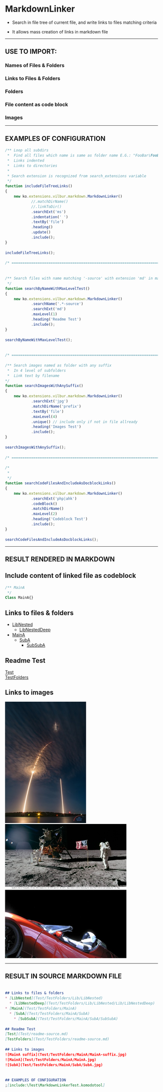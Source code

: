 # MarkdownLinker  

* Search in file tree of current file, and write links to files matching criteria  

* It allows mass creation of links in markdown file  

------------------------------------------------------------------------------------  

## USE TO IMPORT:  

### Names of Files & Folders  
### Links to Files & Folders  
### Folders  
### File content as code block  
### Images  

------------------------------------------------------------------------------------  

## EXAMPLES OF CONFIGURATION  

``` javascript
/** Loop all subdirs
 *  Find all files which name is same as folder name E.G.: "FooBar\FooBar.php"
 *  Links indented
 *  Links to directories
 *
 * Search extension is recognized from search_extensions variable
 */
function includeFileTreeLinks()
{
	new ko.extensions.vilbur.markdown.MarkdownLinker()
			//.matchDirName()
			//.linkToDir()			
			.searchExt('ms')
			.indentation(' ')
			.textBy('file')
			.heading()
			.update()
			.include();
}

includeFileTreeLinks();

/* ===================================================================================================== */ 


/** Search files with name matching '-source' with extension 'md' in main directory
 */
function searchByNameWithMaxLevelTest()
{
	new ko.extensions.vilbur.markdown.MarkdownLinker()
			.searchName('.*-source')
			.searchExt('md')
			.maxLevel(1)
			.heading('Readme Test')
			.include();
}

searchByNameWithMaxLevelTest();


/* ===================================================================================================== */ 

/** Search images named as folder with any suffix
 *  In 4 level of subfolders
 *  Link text by filename
*/
function searchImagesWithAnySuffix()
{
	new ko.extensions.vilbur.markdown.MarkdownLinker()
			.searchExt('jpg')
			.matchDirName('prefix')
			.textBy('file')
			.maxLevel(4)
			.unique() // include only if not in file allready
			.heading('Images Test')
			.include();
}

searchImagesWithAnySuffix();

/* ===================================================================================================== */ 

/*
 *
 */
function searchCodeFilesAndIncludeAsDocblockLinks()
{
	new ko.extensions.vilbur.markdown.MarkdownLinker()
			.searchExt('php|ahk')
			.codeBlock()										
			.matchDirName()
			.maxLevel(2)
			.heading('Codeblock Test')
			.include();
}

searchCodeFilesAndIncludeAsDocblockLinks();
```  

------------------------------------------------------------------------------------  


## RESULT RENDERED IN MARKDOWN  

## Include content of linked file as codeblock  

``` php
/** MainA
 */
Class MainA{}
```  


## Links to files & folders  

* [LibNested](Test/TestFolders/Lib/LibNested)  
  * [LibNestedDeep](Test/TestFolders/Lib/LibNested/Lib/LibNestedDeep)  
* [MainA](Test/TestFolders/MainA)  
  * [SubA](Test/TestFolders/MainA/SubA)  
    * [SubSubA](Test/TestFolders/MainA/SubA/SubSubA)  

## Readme Test  
[Test](Test/readme-source.md)  
[TestFolders](Test/TestFolders/readme-source.md)  


## Links to images  
![MainA suffix](Test/TestFolders/MainA/MainA-suffix.jpg)  
![MainA](Test/TestFolders/MainA/MainA.jpg)  
![SubA](Test/TestFolders/MainA/SubA/SubA.jpg)  

------------------------------------------------------------------------------------  


## RESULT IN SOURCE MARKDOWN FILE  

``` markdown  

## Links to files & folders  
* [LibNested](Test/TestFolders/Lib/LibNested)  
  * [LibNestedDeep](Test/TestFolders/Lib/LibNested/Lib/LibNestedDeep)  
* [MainA](Test/TestFolders/MainA)  
  * [SubA](Test/TestFolders/MainA/SubA)  
    * [SubSubA](Test/TestFolders/MainA/SubA/SubSubA)  

## Readme Test  
[Test](Test/readme-source.md)  
[TestFolders](Test/TestFolders/readme-source.md)  

## Links to images  
![MainA suffix](Test/TestFolders/MainA/MainA-suffix.jpg)  
![MainA](Test/TestFolders/MainA/MainA.jpg)  
![SubA](Test/TestFolders/MainA/SubA/SubA.jpg)  


## EXAMPLES OF CONFIGURATION  
;[include:\Test\MarkdownLinkerTest.komodotool]  


```  
  